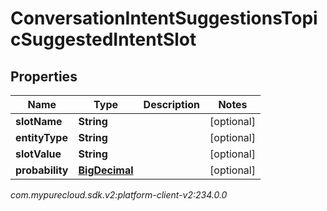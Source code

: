 # ConversationIntentSuggestionsTopicSuggestedIntentSlot


## Properties

| Name | Type | Description | Notes |
| ------------ | ------------- | ------------- | ------------- |
| **slotName** | **String** |  |  [optional] |
| **entityType** | **String** |  |  [optional] |
| **slotValue** | **String** |  |  [optional] |
| **probability** | [**BigDecimal**](BigDecimal) |  |  [optional] |




_com.mypurecloud.sdk.v2:platform-client-v2:234.0.0_
